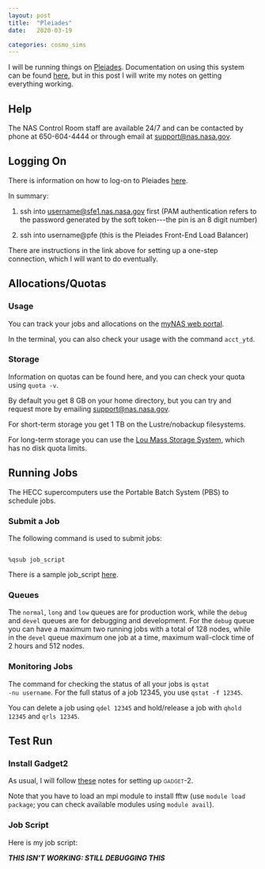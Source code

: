 ```yaml
---
layout: post
title:  "Pleiades"
date:   2020-03-19

categories: cosmo_sims
---
```


I will be running things on <a href="https://www.nas.nasa.gov/hecc/resources/pleiades.html">Pleiades</a>. Documentation on using this system can be found  <a href="https://www.nas.nasa.gov/hecc/support/kb/">here</a>, but in this post I will write my notes on getting everything working.

## Help

The NAS Control Room staff are available 24/7 and can be contacted by phone at 650-604-4444 or through email at support@nas.nasa.gov.


## Logging On

There is information on how to log-on to Pleiades
<a href="https://www.nas.nasa.gov/hecc/support/kb/91/">here</a>.

In summary:

1) ssh into username@sfe1.nas.nasa.gov first (PAM authentication refers to the password generated by the soft token---the pin is an 8 digit number)

2) ssh into username@pfe (this is the Pleiades Front-End Load Balancer)

There are instructions in the link above for setting up a one-step connection, which I will want to do eventually.

## Allocations/Quotas

### Usage

You can track your jobs and allocations on the <a href="https://portal.nas.nasa.gov">myNAS web portal</a>.

In the terminal, you can also check your <a href-="https://www.nas.nasa.gov/hecc/support/kb/job-accounting_171.htmlstandard">usage </a> with the command
<code>acct_ytd</code>.

### Storage

Information on quotas can be found
 <a href-="https://www.nas.nasa.gov/hecc/support/kb/quota-policy-on-disk-space-and-files_156.html">here</a>, and you can check your quota using <code>quota -v</code>.

By default you get 8 GB on your home directory, but you can try and request more by emailing support@nas.nasa.gov.

For short-term storage you get 1 TB on the Lustre/nobackup filesystems.

For long-term storage you can use the <a href="https://www.nas.nasa.gov/hecc/support/kb/the-lou-mass-storage-system_371.html">Lou Mass Storage System</a>, which has no disk quota limits.




## Running Jobs

The HECC supercomputers use the Portable Batch System (PBS) to schedule jobs.

### Submit a Job

The following command is used to submit jobs:

<code>
%qsub job_script
</code>

There is a sample job_script <a href="https://www.nas.nasa.gov/hecc/support/kb/sample-pbs-script-for-pleiades_190.html">here</a>.


### Queues

The <code>normal</code>, <code>long</code> and <code>low</code> queues are for production work, while the <code>debug</code> and <code>devel</code> queues are for debugging and development. For the <code>debug</code> queue you can have a maximum two running jobs with a total of 128 nodes, while in the <code>devel</code> queue maximum one job at a time, maximum wall-clock time of 2 hours and 512 nodes.



### Monitoring Jobs

The command for checking the status of all your jobs is  <code>qstat -nu username</code>. For the full status of a job 12345, you use <code>qstat -f 12345</code>.

You can delete a job using <code>qdel 12345</code> and hold/release a job with <code>qhold 12345</code> and <code>qrls 12345</code>.



## Test Run

### Install Gadget2

As usual, I will follow <a href="https://astrobites.org/2011/04/02/installing-and-running-gadget-2/">these</a> notes for setting up <span style="font-variant:small-caps;">gadget-2</span>.

Note that you have to load an mpi module to install fftw (use <code>module load package</code>; you can check available modules using <code>module avail</code>).

### Job Script

Here is my job script:

<object width="500" height="300" type="text/plain" data="{{site.baseurl}}/assets/files/run_wfirst128.conf" border="0" >
</object>

***THIS ISN'T WORKING: STILL DEBUGGING THIS***
